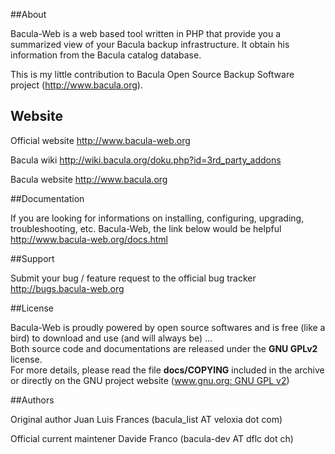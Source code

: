 ##About

Bacula-Web is a web based tool written in PHP that provide you a summarized view of your Bacula backup infrastructure. 
It obtain his information from the Bacula catalog database.

This is my little contribution to Bacula Open Source Backup Software project (http://www.bacula.org).

## Website
Official website
 http://www.bacula-web.org

Bacula wiki
 http://wiki.bacula.org/doku.php?id=3rd_party_addons

Bacula website
 http://www.bacula.org

##Documentation

If you are looking for informations on installing, configuring, upgrading, troubleshooting, etc. Bacula-Web, the link below would be helpful
 http://www.bacula-web.org/docs.html

##Support

Submit your bug / feature request to the official bug tracker
 http://bugs.bacula-web.org

##License

Bacula-Web is proudly powered by open source softwares and is free (like a bird) to download and use (and will always be) ...  
Both source code and documentations are released under the <b>GNU GPLv2</b> license.  
For more details, please read the file <b>docs/COPYING</b> included in the archive or directly on the GNU project website ([www.gnu.org: GNU GPL v2](http://www.gnu.org/licenses/gpl-2.0.html))

##Authors

Original author 
Juan Luis Frances (bacula_list AT veloxia dot com)

Official current maintener
Davide Franco (bacula-dev AT dflc dot ch)
